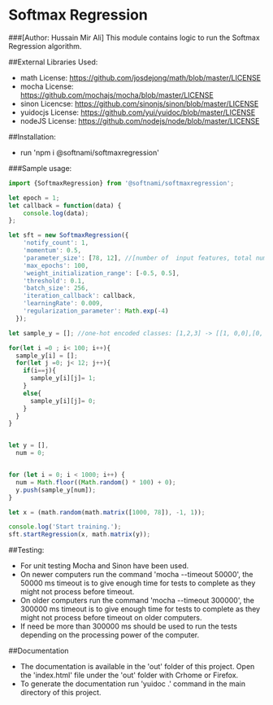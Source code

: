 # Softmax Regression
###[Author: Hussain Mir Ali]
This module contains logic to run the Softmax Regression algorithm.

##External Libraries Used:
* math License: https://github.com/josdejong/math/blob/master/LICENSE
* mocha License: https://github.com/mochajs/mocha/blob/master/LICENSE
* sinon Licencse: https://github.com/sinonjs/sinon/blob/master/LICENSE
* yuidocjs License: https://github.com/yui/yuidoc/blob/master/LICENSE
* nodeJS License: https://github.com/nodejs/node/blob/master/LICENSE

##Installation:
*  run 'npm i @softnami/softmaxregression'

###Sample usage:

```javascript
import {SoftmaxRegression} from '@softnami/softmaxregression';

let epoch = 1;
let callback = function(data) {
    console.log(data);
};

let sft = new SoftmaxRegression({
    'notify_count': 1,
    'momentum': 0.5,
    'parameter_size': [78, 12], //[number of  input features, total number of  output classes]
    'max_epochs': 100,
    'weight_initialization_range': [-0.5, 0.5],
    'threshold': 0.1,
    'batch_size': 256,
    'iteration_callback': callback,
    'learningRate': 0.009,
    'regularization_parameter': Math.exp(-4)
  });

let sample_y = []; //one-hot encoded classes: [1,2,3] -> [[1, 0,0],[0, 1,0],[0, 0,1]]

for(let i =0 ; i< 100; i++){
  sample_y[i] = [];
  for(let j =0; j< 12; j++){
    if(i==j){
      sample_y[i][j]= 1;
    }
    else{
      sample_y[i][j]= 0;
    }
  }  
}


let y = [],
  num = 0;


for (let i = 0; i < 1000; i++) {
  num = Math.floor((Math.random() * 100) + 0);
  y.push(sample_y[num]);
}

let x = (math.random(math.matrix([1000, 78]), -1, 1));

console.log('Start training.');
sft.startRegression(x, math.matrix(y));
```

##Testing:
* For unit testing Mocha and Sinon have been used. 
* On newer computers run the command 'mocha --timeout 50000', the 50000 ms timeout is to give enough time for tests to complete as they might not process before timeout. 
* On older computers run the command 'mocha --timeout 300000', the 300000 ms timeout is to give enough time for tests to complete as they might not process before timeout on older computers. 
* If need be more than 300000 ms should be used to run the tests depending on the processing power of the computer. 


##Documentation
*  The documentation is available in the 'out' folder of this project. Open the 'index.html' file under the 'out' folder with Crhome or Firefox.
*  To generate the documentation run 'yuidoc .' command in the main directory of this project.


